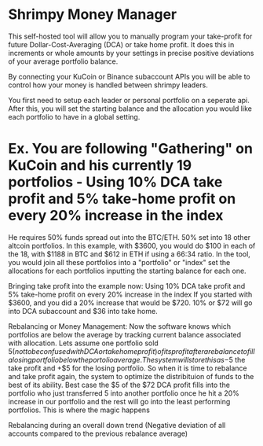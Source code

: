 # Shrimpy Money Manager

  This self-hosted tool will allow you to manually program your take-profit for future Dollar-Cost-Averaging (DCA) or take home profit. It does this in increments or whole amounts by your settings in precise positive deviations of your average portfolio balance.

  By connecting your KuCoin or Binance subaccount APIs you will be able to control how your money is handled between shrimpy leaders.

  You first need to setup each leader or personal portfolio on a seperate api. 
  After this, you will set the starting balance and the allocation you would like each portfolio to have in a global setting.

# Ex. You are following "Gathering" on KuCoin and his currently 19 portfolios - Using 10% DCA take profit and 5% take-home profit on every 20% increase in the index
  He requires 50% funds spread out into the BTC/ETH. 50% set into 18 other altcoin portfolios.
  In this example, with $3600, you would do $100 in each of the 18, with $1188 in BTC and $612 in ETH if using a 66:34 ratio.
  In the tool, you would join all these portfolios into a "portfolio" or "index" set the allocations for each portfolios inputting the starting balance for each one.
  
  Bringing take profit into the example now:
    Using 10% DCA take profit and 5% take-home profit on every 20% increase in the index
     If you started with $3600, and you did a 20% increase that would be $720.
     10% or $72 will go into DCA subaccount and $36 into take home. 
     
  Rebalancing or Money Management:
     Now the software knows which portfolios are below the average by tracking current balance associated with allocation. Lets assume one portfolio sold $5 (not to be confused  
     with DCA or take home profit) of its profit after a rebalance to fill a losing portfolio below the portolio average. The system will store this as -$5 the take profit and +$5 
     for the losing portfolio. So when it is time to rebalance and take profit again, the system to optimize the distribituion of funds to the best of its ability. Best case
     the $5 of the $72 DCA profit fills into the portfolio who just transferred 5 into another portfolio once he hit a 20% increase in our portfolio and the rest will go into the
     least performing portfolios. This is where the magic happens
     
     
  Rebalancing during an overall down trend (Negative deviation of all accounts compared to the previous rebalance average)
    
    
  
